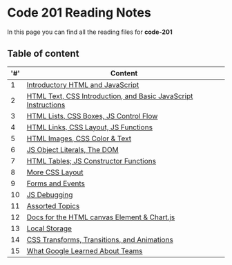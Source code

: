 # Code 201 Reading Notes
In this page you can find all the reading files for **code-201**


## Table of content 

|'#' |  Content |
| ------------ | -------------|
| 1  | [Introductory HTML and JavaScript](class-01.md)|
| 2  | [HTML Text, CSS Introduction, and Basic JavaScript Instructions](class-02.md)|
| 3  | [HTML Lists, CSS Boxes, JS Control Flow](class-03.md) |
| 4  | [HTML Links, CSS Layout, JS Functions](class-04.md)|
| 5  | [HTML Images, CSS Color & Text](class-05.md)|
| 6  | [JS Object Literals, The DOM](class-06.md)|
| 7  | [HTML Tables; JS Constructor Functions](class-07.md)|
| 8  | [More CSS Layout](class-08.md)|
| 9  | [Forms and Events](class-09.md)|
| 10 | [JS Debugging](class-10.md)|
| 11 | [Assorted Topics](class-11.md)|
| 12 | [Docs for the HTML canvas Element & Chart.js](class-12.md)|
| 13 | [Local Storage](class-13.md)|
| 14 | [CSS Transforms, Transitions, and Animations](Read14a.md)|
| 15 | [What Google Learned About Teams](Read14b.md)|

